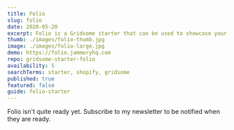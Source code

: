 ```yaml
---
title: Folio
slug: folio
date: 2020-05-20
excerpt: Folio is a Gridsome starter that can be used to showcase your work. It is setup to pull from multiple sources including Sanity.io for the projects, clients, testimonials and blog.
thumb: ./images/folio-thumb.jpg
image: ./images/folio-large.jpg
demo: https://folio.jammeryhq.com
repo: gridsome-starter-folio
availability: 5
searchTerms: starter, shopify, gridsome
published: true
featured: false
guide: folio-starter
---
```

Folio isn't quite ready yet. Subscribe to my newsletter to be notified when they are ready.